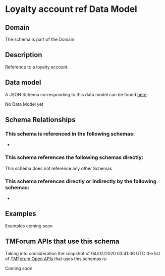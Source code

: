 # Loyalty account ref Data Model

## Domain

The  schema is part of the  Domain

## Description

Reference to a loyalty account.

## Data model

A JSON Schema corresponding to this data model can be found
[here](https://github.com/tmforum-rand/schemas/blob/candidates/Product/LoyaltyAccountRef.schema.json).

No Data Model yet

## Schema Relationships

### This schema is referenced in the following schemas:

-

### This schema references the following schemas directly:

This schema does not reference any other Schemas

### This schema references directly or indirectly by the following schemas:

-



## Examples

Examples coming soon

## TMForum APIs that use this schema

Taking into consideration the snapshot of 04/02/2020 03:41:06 UTC the list of [TMForum Open APIs](https://www.tmforum.org/open-apis/) that uses this schemas is:

Coming soon